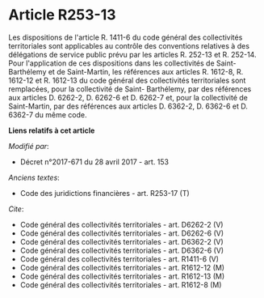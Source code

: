 # Article R253-13

Les dispositions de l'article R. 1411-6 du code général des collectivités territoriales sont applicables au contrôle des
conventions relatives à des délégations de service public prévu par les articles R. 252-13 et R. 252-14. Pour l'application
de ces dispositions dans les collectivités de Saint-Barthélemy et de Saint-Martin, les références aux articles R. 1612-8, R.
1612-12 et R. 1612-13 du code général des collectivités territoriales sont remplacées, pour la collectivité de Saint-
Barthélemy, par des références aux articles D. 6262-2, 
D. 6262-6 et D. 6262-7 et, pour la collectivité de Saint-Martin, par des références aux articles D. 6362-2, D. 6362-6 et D.
6362-7 du même code.

**Liens relatifs à cet article**

_Modifié par_:

  - Décret n°2017-671 du 28 avril 2017 - art. 153

_Anciens textes_:

  - Code des juridictions financières - art. R253-17 (T)

_Cite_:

  - Code général des collectivités territoriales - art. D6262-2 (V)
  - Code général des collectivités territoriales - art. D6262-6 (V)
  - Code général des collectivités territoriales - art. D6362-2 (V)
  - Code général des collectivités territoriales - art. D6362-6 (V)
  - Code général des collectivités territoriales - art. R1411-6 (V)
  - Code général des collectivités territoriales - art. R1612-12 (M)
  - Code général des collectivités territoriales - art. R1612-13 (M)
  - Code général des collectivités territoriales - art. R1612-8 (M)
